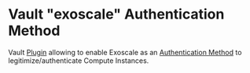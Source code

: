 Vault "exoscale" Authentication Method
======================================

Vault [Plugin][vault-plugin] allowing to enable Exoscale as an [Authentication Method][vault-auth-method]
to legitimize/authenticate Compute Instances.

[vault-plugin]: https://www.vaultproject.io/docs/internals/plugins
[vault-auth-method]: https://www.vaultproject.io/docs/auth

